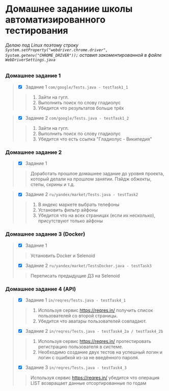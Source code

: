 # Домашнее заданиие школы автоматизированного тестирования
###### Делаю под Linux поэтому строку `System.setProperty("webdriver.chrome.driver", System.getenv("CHROME_DRIVER"));` оставил закоментированной в файле `WebDriverSettings.java`

### Домашнее задание 1
> - [X] Задание 1 `com/google/Tests.java - testTask1_1`
>> 1) Зайти на гугл.
>> 2) Выполнить поиск по слову гладиолус
>> 3) Убедится что результатов больше трёх

> - [X] Задание 2 `com/google/Tests.java - testTask1_2`
>> 1) Зайти на гугл.
>> 2) Выполнить поиск по слову гладиолус
>> 3) Убедится что есть ссылка "Гладиолус - Википедия"

### Домашнее задание 2
> - [X] Задание 1
>> Доработать прошлое домашнее задание до уровня проекта, который делали на прошлом занятии. Пэйдж обжекты, степы, скрины и т.д.

> - [X] Задание 2 `ru/yandex/market/Tests.java - testTask2`
>> 1) В яндекс маркете выбрать телефоны
>> 2) Установить фильтр айфоны
>> 3) Убедится что на всех страницах (если их несколько), присутствуют только айфоны

### Домашнее задание 3 (Docker)
> - [X] Задание 1
>> Установить Docker и Selenoid
> - [X] Задание 2 `ru/yandex/market/TestsDocker.java - testTask3`
>> Переписать предыдущие ДЗ на Selenoid

### Домашнее задание 4 (API)
> - [X] Задание 1 `in/reqres/Tests.java - testTask4_1`
>> 1) Используя сервис https://reqres.in/ получить список пользователей со второй страницы.
>> 2) Убедится что аватары пользователей совпадают.
> - [X] Задание 2 `in/reqres/Tests.java - testTask4_2a / testTask4_2b`
>> 1) Используя сервис https://reqres.in/ протестировать регистрацию пользователя в системе.
>> 2) Необходимо создание двух тестов на успешный логин и логин с ошибкой из-за не введённого пароля.
> - [X] Задание 3 `in/reqres/Tests.java - testTask4_3`
>> Используя сервис https://reqres.in/ убедится что операция LIST <RESOURCE> возвращает данные отсортированные по годам
  

